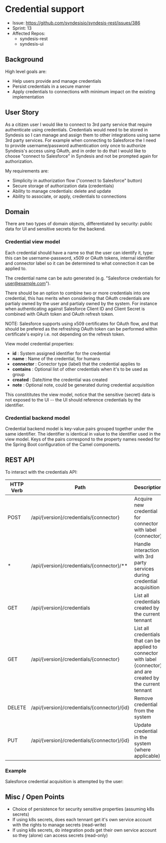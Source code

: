 # Credential support

* Issue: https://github.com/syndesisio/syndesis-rest/issues/386
* Sprint: 13
* Affected Repos:
  - syndesis-rest
  - syndesis-ui
  
## Background

High level goals are:

 * Help users provide and manage credentials
 * Persist credentials in a secure manner
 * Apply credentials to connections with minimum impact on the existing implementation

## User Story

As a citizen user I would like to connect to 3rd party service that require authenticate using credentials. Credentials would need to be stored in Syndesis so I can manage and assign them to other integrations using same 3rd party services. For example when connecting to Salesforce the I need to provide username/password authentication only once to authorize Syndesis's access using OAuth, and in order to do that I would like to choose "connect to Salesforce" in Syndesis and not be prompted again for authorization.

My requirements are:

 * Simplicity in authorization flow ("connect to Salesforce" button)
 * Secure storage of authorization data (credentials)
 * Ability to manage credentials: delete and update
 * Ability to associate, or apply, credentials to connections

## Domain

There are two types of domain objects, differentiated by security: public data for UI and sensitive secrets for the backend.

### Credential view model

Each credential should have a name so that the user can identify it, type: this can be username-password, x509 or OAuth tokens, internal identifier and connector label so it can be determined to what connection it can be applied to.

The credential name can be auto generated (e.g. "Salesforce credentials for user@example.com").

There should be an option to combine two or more credentials into one credential, this has merits when considering that OAuth credentials are partialy owned by the user and partialy owned by the system. For instance when authenticating against Salesforce Client ID and Client Secret is combined with OAuth token and OAuth refresh token.

NOTE: Salesforce supports using x509 certificates for OAuth flow, and that should be prefered as the refreshing OAuth token can be performed within certificate's expiry i.e. not depending on the refresh token.

View model credential properties:

 * **id**        : System assigned identifier for the credential
 * **name**      : Name of the credential, for humans
 * **connector** : Conector type (label) that the credential applies to
 * **contains**  : Optional list of other credentials when it's to be used as group
 * **created**   : Date/time the credential was created
 * **note**      : Optional note, could be generated during credential acquisition
 
This constititutes the view model, notice that the sensitive (secret) data is not exposed to the UI -- the UI should reference credentials by the identifier.

### Credential backend model

Credential backend model is key-value pairs grouped together under the same identifier. The identifier is identical in value to the identifier used in the view model. Keys of the pairs correspond to the property names needed for the Spring Boot configuration of the Camel components.

## REST API

To interact with the credentials API:

| HTTP Verb | Path | Description |
| --------- | ---- | ----------- |
| POST | /api/{version}/credentials/{connector} | Acquire new credential for connector with label {connector} |
| \* | /api/{version}/credentials/{connector}/\*\* | Handle interaction with 3rd party services during credential acquisition |
| GET | /api/{version}/credentials | List all credentials created by the current tennant |
| GET | /api/{version}/credentials/{connector} | List all credentials that can be applied to connector with label {connector} and are created by the current tennant |
| DELETE | /api/{version}/credentials/{connector}/{id} | Remove credential from the system |
| PUT | /api/{version}/credentials/{connector}/{id} | Update credential in the system (where applicable) |

### Example

Salesforce credential acquisition is attempted by the user:



## Misc / Open Points
 
 * Choice of persistence for security sensitive properties (assuming k8s secrets)
 * If using k8s secrets, does each tennant get it's own service account with the rights to manage secrets (read-write)
 * If using k8s secrets, do integration pods get their own service account so they (alone) can access secrets (read-only)
 
